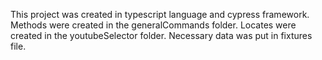 This project was created in typescript language and cypress framework.
Methods were created in the generalCommands folder.
Locates were created in the youtubeSelector folder.
Necessary data was put in fixtures file.

